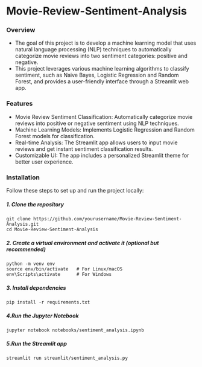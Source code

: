# Movie-Review-Sentiment-Analysis

### Overview
- The goal of this project is to develop a machine learning model that uses natural language processing (NLP) techniques to automatically categorize movie reviews into two sentiment categories: positive and negative. 
- This project leverages various machine learning algorithms to classify sentiment, such as Naive Bayes, Logistic Regression and Random Forest, and provides a user-friendly interface through a Streamlit web app.

### Features
- Movie Review Sentiment Classification: Automatically categorize movie reviews into positive or negative sentiment using NLP techniques.
- Machine Learning Models: Implements Logistic Regression and Random Forest models for classification.
- Real-time Analysis: The Streamlit app allows users to input movie reviews and get instant sentiment classification results.
- Customizable UI: The app includes a personalized Streamlit theme for better user experience.
  
### Installation
Follow these steps to set up and run the project locally:

##### 1. Clone the repository
```
git clone https://github.com/yourusername/Movie-Review-Sentiment-Analysis.git
cd Movie-Review-Sentiment-Analysis
```

##### 2. Create a virtual environment and activate it (optional but recommended)
```
python -m venv env
source env/bin/activate   # For Linux/macOS
env\Scripts\activate      # For Windows
```
##### 3. Install dependencies
```
pip install -r requirements.txt
```

##### 4.Run the Jupyter Notebook 
```
jupyter notebook notebooks/sentiment_analysis.ipynb
```
##### 5.Run the Streamlit app
```
streamlit run streamlit/sentiment_analysis.py
```
